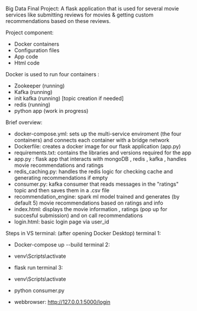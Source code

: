  Big Data Final Project:
A flask application that is used for several movie services like submitting reviews for movies & getting custom recommendations based on these reviews.

Project component: 
- Docker containers
- Configuration files
- App code
- Html code

Docker is used to run four containers :
- Zookeeper (running)
- Kafka (running)
- init kafka (running) [topic creation if needed]
- redis (running)
- python app (work in progress)

Brief overview:
- docker-compose.yml: sets up the multi-service enviroment (the four containers) and connects each container with a bridge network
- Dockerfile: creates a docker image for our flask application (app.py)
- requirements.txt: contains the libraries and versions required for the app
- app.py : flask app that interacts with mongoDB , redis , kafka , handles movie recommendations and ratings
- redis_caching.py: handles the redis logic for checking cache and generating recommendations if empty
- consumer.py: kafka consumer that reads messages in the "ratings" topic and then saves them in a .csv file
- recommendation_engine: spark ml model trained and generates (by default 5) movie recommendations based on ratings and info
- index.html: displays the movie information , ratings (pop up for succesful submission) and on call recommendations
- login.html: basic login page via user_id

Steps in VS terminal: (after opening Docker Desktop)
terminal 1:
- Docker-compose up --build
terminal 2:
- venv\Scripts\activate
- flask run
 terminal 3:
- venv\Scripts\activate
- python consumer.py
  
- webbrowser: http://127.0.0.1:5000/login

